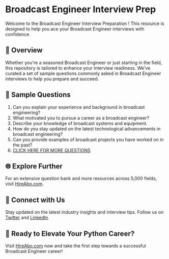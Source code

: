 # Broadcast Engineer Interview Prep

Welcome to the Broadcast Engineer Interview Preparation ! This resource is designed to help you ace your Broadcast Engineer interviews with confidence.

## 🚀 Overview

Whether you're a seasoned Broadcast Engineer or just starting in the field, this repository is tailored to enhance your interview readiness. We've curated a set of sample questions commonly asked in Broadcast Engineer interviews to help you prepare and succeed.

## 📝 Sample Questions

1. Can you explain your experience and background in broadcast engineering?
2. What motivated you to pursue a career as a broadcast engineer?
3. Describe your knowledge of broadcast systems and equipment.
4. How do you stay updated on the latest technological advancements in broadcast engineering?
5. Can you provide examples of broadcast projects you have worked on in the past?
6. [CLICK HERE FOR MORE QUESTIONS](https://hireabo.com/job/8_2_17/Broadcast%20Engineer)

## 🌐 Explore Further

For an extensive question bank and more resources across 5,000 fields, visit [HireAbo.com](https://www.hireabo.com).

## 📱 Connect with Us

Stay updated on the latest industry insights and interview tips. Follow us on [Twitter](https://twitter.com/hireabo) and [LinkedIn](https://www.linkedin.com/in/hire-abo-3609972a8/).

## 🚀 Ready to Elevate Your Python Career?

Visit [HireAbo.com](https://www.hireabo.com) now and take the first step towards a successful Broadcast Engineer career!